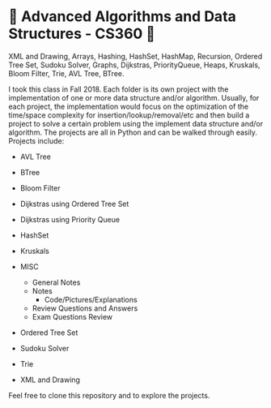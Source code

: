 # :evergreen_tree: Advanced Algorithms and Data Structures - CS360 :snake:

XML and Drawing, Arrays, Hashing, HashSet, HashMap, Recursion, Ordered Tree Set, Sudoku Solver, Graphs, Dijkstras, PriorityQueue, Heaps, Kruskals, Bloom Filter, Trie, AVL Tree, BTree.

I took this class in Fall 2018. Each folder is its own project with the implementation of one or more data structure and/or algorithm. Usually, for each project, the implementation would focus on the optimization of the time/space complexity for insertion/lookup/removal/etc and then build a project to solve a certain problem using the implement data structure and/or algorithm. The projects are all in Python and can be walked through easily. Projects include:

* AVL Tree

* BTree

* Bloom Filter

* Dijkstras using Ordered Tree Set

* Dijkstras using Priority Queue

* HashSet

* Kruskals

* MISC
  * General Notes
  * Notes
    * Code/Pictures/Explanations
  * Review Questions and Answers
  * Exam Questions Review

* Ordered Tree Set

* Sudoku Solver

* Trie

* XML and Drawing

Feel free to clone this repository and to explore the projects.
